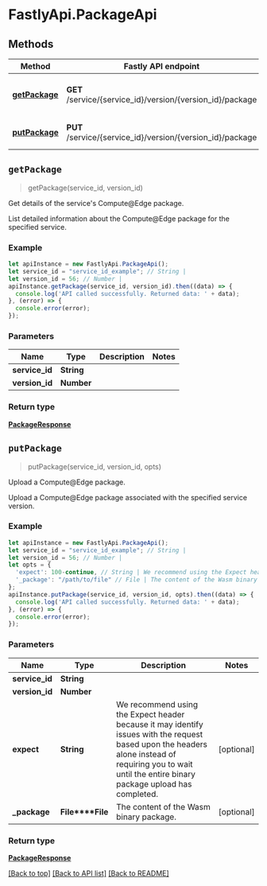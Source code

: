 # FastlyApi.PackageApi



## Methods

Method | Fastly API endpoint | Description
------------- | ------------- | -------------
[**getPackage**](PackageApi.md#getPackage) | **GET** /service/{service_id}/version/{version_id}/package | Get details of the service&#39;s Compute@Edge package.
[**putPackage**](PackageApi.md#putPackage) | **PUT** /service/{service_id}/version/{version_id}/package | Upload a Compute@Edge package.



## `getPackage`

> getPackage(service_id, version_id)

Get details of the service&#39;s Compute@Edge package.

List detailed information about the Compute@Edge package for the specified service.

### Example

```javascript
let apiInstance = new FastlyApi.PackageApi();
let service_id = "service_id_example"; // String | 
let version_id = 56; // Number | 
apiInstance.getPackage(service_id, version_id).then((data) => {
  console.log('API called successfully. Returned data: ' + data);
}, (error) => {
  console.error(error);
});

```

### Parameters

Name | Type | Description  | Notes
------------- | ------------- | ------------- | -------------
**service_id** | **String** |  |
**version_id** | **Number** |  |

### Return type

[**PackageResponse**](PackageResponse.md)


## `putPackage`

> putPackage(service_id, version_id, opts)

Upload a Compute@Edge package.

Upload a Compute@Edge package associated with the specified service version.

### Example

```javascript
let apiInstance = new FastlyApi.PackageApi();
let service_id = "service_id_example"; // String | 
let version_id = 56; // Number | 
let opts = {
  'expect': 100-continue, // String | We recommend using the Expect header because it may identify issues with the request based upon the headers alone instead of requiring you to wait until the entire binary package upload has completed.
  '_package': "/path/to/file" // File | The content of the Wasm binary package.
};
apiInstance.putPackage(service_id, version_id, opts).then((data) => {
  console.log('API called successfully. Returned data: ' + data);
}, (error) => {
  console.error(error);
});

```

### Parameters

Name | Type | Description  | Notes
------------- | ------------- | ------------- | -------------
**service_id** | **String** |  |
**version_id** | **Number** |  |
**expect** | **String** | We recommend using the Expect header because it may identify issues with the request based upon the headers alone instead of requiring you to wait until the entire binary package upload has completed. | [optional]
**_package** | **File****File** | The content of the Wasm binary package. | [optional]

### Return type

[**PackageResponse**](PackageResponse.md)


[[Back to top]](#) [[Back to API list]](../../README.md#endpoints)
[[Back to README]](../../README.md)
